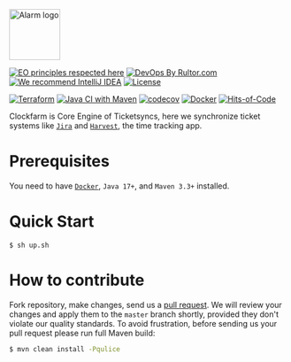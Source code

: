 <img alt="Alarm logo" src="alarm.svg" width="92px"/>

[![EO principles respected here](https://www.elegantobjects.org/badge.svg)](https://www.elegantobjects.org)
[![DevOps By Rultor.com](https://www.rultor.com/b/yegor256/rultor)](https://www.rultor.com/p/yegor256/rultor)
[![We recommend IntelliJ IDEA](https://www.elegantobjects.org/intellij-idea.svg)](https://www.jetbrains.com/idea/)
[![License](https://img.shields.io/badge/license-MIT-green.svg)](https://github.com/ticketsyncs/clockfarm/blob/master/LICENSE)


[![Terraform](https://github.com/ticketsyncs/clockfarm/actions/workflows/terraform.yml/badge.svg)](https://github.com/ticketsyncs/clockfarm/actions/workflows/terraform.yml)
[![Java CI with Maven](https://github.com/ticketsyncs/clockfarm/actions/workflows/maven.yml/badge.svg)](https://github.com/ticketsyncs/clockfarm/actions/workflows/maven.yml)
[![codecov](https://codecov.io/github/ticketsyncs/clockfarm/branch/master/graph/badge.svg?token=H0DGTD88KX)](https://codecov.io/github/ticketsyncs/clockfarm)
[![Docker](https://img.shields.io/docker/v/abialiauski/ticketsyncs-clockfarm/latest)](https://hub.docker.com/repository/docker/abialiauski/ticketsyncs-clockfarm/general)
[![Hits-of-Code](https://hitsofcode.com/github/h1alexbel/ticket-harvest-sync)](https://hitsofcode.com/view/github/h1alexbel/ticket-harvest-sync)


Clockfarm is Core Engine of Ticketsyncs, here we synchronize ticket systems like [```Jira```](https://www.atlassian.com/software/jira) and [```Harvest```](https://www.getharvest.com), the time tracking app.

# Prerequisites

You need to have [```Docker```](https://www.docker.com), ```Java 17+```, and ```Maven 3.3+``` installed.

# Quick Start

```shell
$ sh up.sh
```

# How to contribute
Fork repository, make changes, send us a [pull request](https://www.yegor256.com/2014/04/15/github-guidelines.html).
We will review your changes and apply them to the `master` branch shortly,
provided they don't violate our quality standards. To avoid frustration,
before sending us your pull request please run full Maven build:

```bash
$ mvn clean install -Pqulice
```